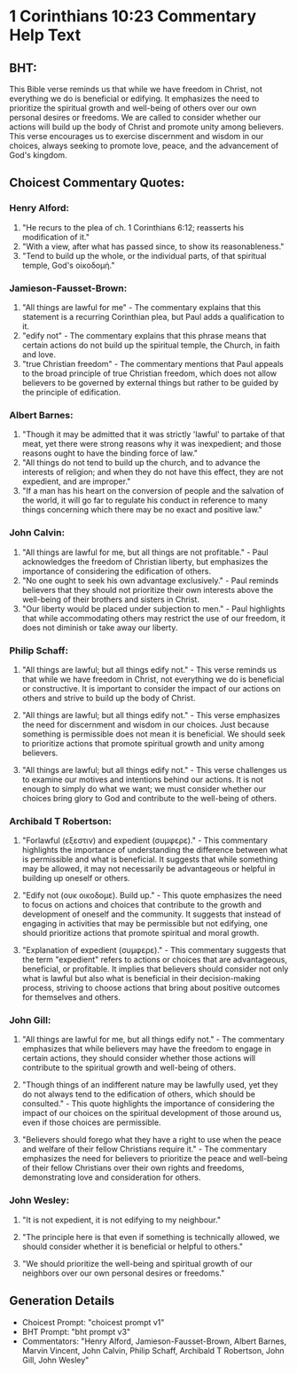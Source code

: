 # 1 Corinthians 10:23 Commentary Help Text

## BHT:
This Bible verse reminds us that while we have freedom in Christ, not everything we do is beneficial or edifying. It emphasizes the need to prioritize the spiritual growth and well-being of others over our own personal desires or freedoms. We are called to consider whether our actions will build up the body of Christ and promote unity among believers. This verse encourages us to exercise discernment and wisdom in our choices, always seeking to promote love, peace, and the advancement of God's kingdom.

## Choicest Commentary Quotes:
### Henry Alford:
1. "He recurs to the plea of ch. 1 Corinthians 6:12; reasserts his modification of it." 
2. "With a view, after what has passed since, to show its reasonableness."
3. "Tend to build up the whole, or the individual parts, of that spiritual temple, God's οἰκοδομή."

### Jamieson-Fausset-Brown:
1. "All things are lawful for me" - The commentary explains that this statement is a recurring Corinthian plea, but Paul adds a qualification to it.
2. "edify not" - The commentary explains that this phrase means that certain actions do not build up the spiritual temple, the Church, in faith and love.
3. "true Christian freedom" - The commentary mentions that Paul appeals to the broad principle of true Christian freedom, which does not allow believers to be governed by external things but rather to be guided by the principle of edification.

### Albert Barnes:
1. "Though it may be admitted that it was strictly 'lawful' to partake of that meat, yet there were strong reasons why it was inexpedient; and those reasons ought to have the binding force of law."
2. "All things do not tend to build up the church, and to advance the interests of religion; and when they do not have this effect, they are not expedient, and are improper."
3. "If a man has his heart on the conversion of people and the salvation of the world, it will go far to regulate his conduct in reference to many things concerning which there may be no exact and positive law."

### John Calvin:
1. "All things are lawful for me, but all things are not profitable." - Paul acknowledges the freedom of Christian liberty, but emphasizes the importance of considering the edification of others. 
2. "No one ought to seek his own advantage exclusively." - Paul reminds believers that they should not prioritize their own interests above the well-being of their brothers and sisters in Christ.
3. "Our liberty would be placed under subjection to men." - Paul highlights that while accommodating others may restrict the use of our freedom, it does not diminish or take away our liberty.

### Philip Schaff:
1. "All things are lawful; but all things edify not." - This verse reminds us that while we have freedom in Christ, not everything we do is beneficial or constructive. It is important to consider the impact of our actions on others and strive to build up the body of Christ.

2. "All things are lawful; but all things edify not." - This verse emphasizes the need for discernment and wisdom in our choices. Just because something is permissible does not mean it is beneficial. We should seek to prioritize actions that promote spiritual growth and unity among believers.

3. "All things are lawful; but all things edify not." - This verse challenges us to examine our motives and intentions behind our actions. It is not enough to simply do what we want; we must consider whether our choices bring glory to God and contribute to the well-being of others.

### Archibald T Robertson:
1. "Forlawful (εξεστιν) and expedient (συμφερε)." - This commentary highlights the importance of understanding the difference between what is permissible and what is beneficial. It suggests that while something may be allowed, it may not necessarily be advantageous or helpful in building up oneself or others.

2. "Edify not (ουκ οικοδομε). Build up." - This quote emphasizes the need to focus on actions and choices that contribute to the growth and development of oneself and the community. It suggests that instead of engaging in activities that may be permissible but not edifying, one should prioritize actions that promote spiritual and moral growth.

3. "Explanation of expedient (συμφερε)." - This commentary suggests that the term "expedient" refers to actions or choices that are advantageous, beneficial, or profitable. It implies that believers should consider not only what is lawful but also what is beneficial in their decision-making process, striving to choose actions that bring about positive outcomes for themselves and others.

### John Gill:
1. "All things are lawful for me, but all things edify not." - The commentary emphasizes that while believers may have the freedom to engage in certain actions, they should consider whether those actions will contribute to the spiritual growth and well-being of others.

2. "Though things of an indifferent nature may be lawfully used, yet they do not always tend to the edification of others, which should be consulted." - This quote highlights the importance of considering the impact of our choices on the spiritual development of those around us, even if those choices are permissible.

3. "Believers should forego what they have a right to use when the peace and welfare of their fellow Christians require it." - The commentary emphasizes the need for believers to prioritize the peace and well-being of their fellow Christians over their own rights and freedoms, demonstrating love and consideration for others.

### John Wesley:
1. "It is not expedient, it is not edifying to my neighbour."

2. "The principle here is that even if something is technically allowed, we should consider whether it is beneficial or helpful to others."

3. "We should prioritize the well-being and spiritual growth of our neighbors over our own personal desires or freedoms."


## Generation Details
- Choicest Prompt: "choicest prompt v1"
- BHT Prompt: "bht prompt v3"
- Commentators: "Henry Alford, Jamieson-Fausset-Brown, Albert Barnes, Marvin Vincent, John Calvin, Philip Schaff, Archibald T Robertson, John Gill, John Wesley"
